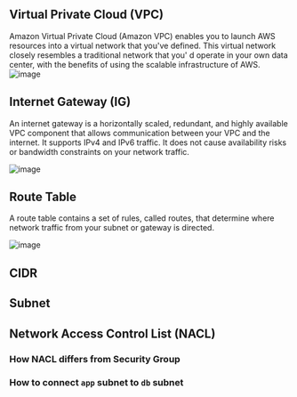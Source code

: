 ## Virtual Private Cloud (VPC)

Amazon Virtual Private Cloud (Amazon VPC) enables you to launch AWS resources into a virtual network that you've defined. This virtual network closely resembles a traditional network that you'
d operate in your own data center, with the benefits of using the scalable infrastructure of AWS.
![image](https://user-images.githubusercontent.com/110366380/200299730-a2e45897-fdb3-4a6a-801a-7615e27502c5.png)


## Internet Gateway (IG)

An internet gateway is a horizontally scaled, redundant, and highly available VPC component that allows communication between your VPC and the internet. It supports IPv4 and IPv6 traffic. It does not cause availability risks or bandwidth constraints on your network traffic.

![image](https://user-images.githubusercontent.com/110366380/200300078-a7905c23-8099-4a3c-9cf4-c775f1f5e4e1.png)

## Route Table

A route table contains a set of rules, called routes, that determine where network traffic from your subnet or gateway is directed.

![image](https://user-images.githubusercontent.com/110366380/200300347-d92cae6a-f646-4565-80b9-28ab9e939b9f.png)


## CIDR



## Subnet

## Network Access Control List (NACL)

### How NACL differs from Security Group

### How to connect `app` subnet to `db` subnet
